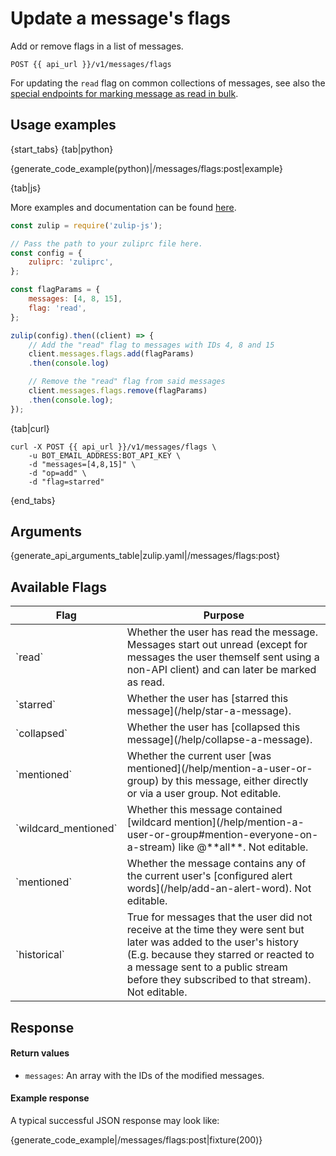 # Update a message's flags

Add or remove flags in a list of messages.

`POST {{ api_url }}/v1/messages/flags`

For updating the `read` flag on common collections of messages, see also
the
[special endpoints for marking message as read in bulk](/api/mark-as-read-bulk).

## Usage examples

{start_tabs}
{tab|python}

{generate_code_example(python)|/messages/flags:post|example}

{tab|js}

More examples and documentation can be found [here](https://github.com/zulip/zulip-js).
```js
const zulip = require('zulip-js');

// Pass the path to your zuliprc file here.
const config = {
    zuliprc: 'zuliprc',
};

const flagParams = {
    messages: [4, 8, 15],
    flag: 'read',
};

zulip(config).then((client) => {
    // Add the "read" flag to messages with IDs 4, 8 and 15
    client.messages.flags.add(flagParams)
    .then(console.log)

    // Remove the "read" flag from said messages
    client.messages.flags.remove(flagParams)
    .then(console.log);
});
```

{tab|curl}

``` curl
curl -X POST {{ api_url }}/v1/messages/flags \
    -u BOT_EMAIL_ADDRESS:BOT_API_KEY \
    -d "messages=[4,8,15]" \
    -d "op=add" \
    -d "flag=starred"
```

{end_tabs}

## Arguments

{generate_api_arguments_table|zulip.yaml|/messages/flags:post}

## Available Flags
<div>
    <table>
        <thead>
            <th style="width:30%">Flag</th>
            <th style="width:70%">Purpose</th>
        </thead>
        <tbody>
            <tr>
                <td>`read`</td>
                <td>
                    Whether the user has read the message.  Messages
                    start out unread (except for messages the user
                    themself sent using a non-API client) and can
                    later be marked as read.
                </td>
            </tr>
            <tr>
                <td>`starred`</td>
                <td>Whether the user has [starred this message](/help/star-a-message).</td>
            </tr>
            <tr>
                <td>`collapsed`</td>
                <td>Whether the user has [collapsed this message](/help/collapse-a-message).</td>
            </tr>
            <tr>
                <td>`mentioned`</td>
                <td>
                     Whether the current user [was
                     mentioned](/help/mention-a-user-or-group)</a> by
                     this message, either directly or via a user
                     group.  Not editable.
                </td>
            </tr>
            <tr>
                <td>`wildcard_mentioned`</td>
                <td>
                     Whether this message contained [wildcard
                     mention](/help/mention-a-user-or-group#mention-everyone-on-a-stream)
                     like @**all**.  Not editable.
                </td>
            </tr>
            <tr>
                <td>`mentioned`</td>
                <td>
                     Whether the message contains any of the current
                     user's [configured alert
                     words](/help/add-an-alert-word).  Not editable.
                </td>
            </tr>
            <tr>
                <td>`historical`</td>
                <td>
                     True for messages that the user did not receive
                     at the time they were sent but later was added to
                     the user's history (E.g. because they starred or
                     reacted to a message sent to a public stream
                     before they subscribed to that stream).  Not
                     editable.
                </td>
            </tr>
        </tbody>
    </table>
</div>

## Response

#### Return values

* `messages`: An array with the IDs of the modified messages.

#### Example response

A typical successful JSON response may look like:

{generate_code_example|/messages/flags:post|fixture(200)}
